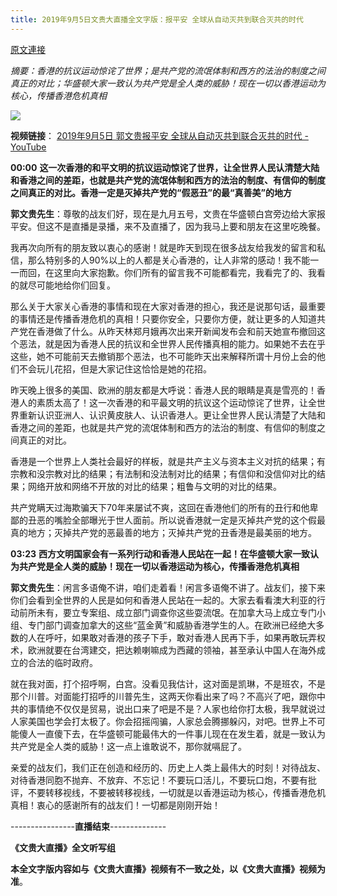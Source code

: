```yaml
---
title: 2019年9月5日文贵大直播全文字版：报平安 全球从自动灭共到联合灭共的时代
---
```


[原文連接](https://gnews.org/ThreadView/53819085)

*摘要：香港的抗议运动惊诧了世界；是共产党的流氓体制和西方的法治的制度之间真正的对比；华盛顿大家一致认为共产党是全人类的威胁！现在一切以香港运动为核心，传播香港危机真相*



![](https://i.imgur.com/yttdAIE.png)




**视频链接**： [2019年9月5日 郭文贵报平安 全球从自动灭共到联合灭共的时代 - YouTube](https://www.youtube.com/watch?v=1YGVWUKv5Ig&list=WL&index=115)




**00:00** **这一次香港的和平文明的抗议运动惊诧了世界，让全世界人民认清楚大陆和香港之间的差距，也就是共产党的流氓体制和西方的法治的制度、有信仰的制度之间真正的对比。香港一定是灭掉共产党的“假恶丑”的最“真善美”的地方**

  

**郭文贵先生**：尊敬的战友们好，现在是九月五号，文贵在华盛顿白宫旁边给大家报平安。但这不是直播是录播，来不及直播了，因为我马上要和朋友在这里吃晚餐。

  

我再次向所有的朋友致以衷心的感谢！就是昨天到现在很多战友给我发的留言和私信，那么特别多的人90%以上的人都是关心香港的，让人非常的感动！我不能一一而回，在这里向大家抱歉。你们所有的留言我不可能都看完，我看完了的、我看的就尽可能地给你们回复。

  

那么关于大家关心香港的事情和现在大家对香港的担心，我还是说那句话，最重要的事情还是传播香港危机的真相！只要你安全，只要你方便，就让更多的人知道共产党在香港做了什么。从昨天林郑月娥再次出来开新闻发布会和前天她宣布撤回这个恶法，就是因为香港人民的抗议和全世界人民传播真相的能力。如果她不去在乎这些，她不可能前天去撤销那个恶法，也不可能昨天出来解释所谓十月份上会的他们不会玩儿花招，但是大家记住这恰恰是她的花招。

  

昨天晚上很多的美国、欧洲的朋友都是大呼说：香港人民的眼睛是真是雪亮的！香港人的素质太高了！这一次香港的和平最文明的抗议这个运动惊诧了世界，让全世界重新认识亚洲人、认识黄皮肤人、认识香港人。更让全世界人民认清楚了大陆和香港之间的差距，也就是共产党的流氓体制和西方的法治的制度、有信仰的制度之间真正的对比。

  

香港是一个世界上人类社会最好的样板，就是共产主义与资本主义对抗的结果；有宗教和没宗教对比的结果；有法制和没法制对比的结果；有信仰和没信仰对比的结果；网络开放和网络不开放的对比的结果；粗鲁与文明的对比的结果。

  

共产党瞒天过海欺骗天下70年来屡试不爽，这回在香港他们的所有的丑行和他卑鄙的丑恶的嘴脸全部曝光于世人面前。所以说香港就一定是灭掉共产党的这个假最真的地方；灭掉共产党的恶最善的地方；灭掉共产党的丑香港是最美丽的地方。

  

**03:23** **西方文明国家会有一系列行动和香港人民站在一起！在华盛顿大家一致认为共产党是全人类的威胁！现在一切以香港运动为核心，传播香港危机真相**

  

**郭文贵先生**：闲言多语俺不讲，咱们走着看！闲言多语俺不讲了。战友们，接下来你们会看到全世界的人民是如何和香港人民站在一起的。大家去看看澳大利亚的行动前所未有，要立专案组、成立部门调查你这些耍流氓。在加拿大马上成立专门小组、专门部门调查加拿大的这些“蓝金黄”和威胁香港学生的人。在欧洲已经绝大多数的人在呼吁，如果敢对香港的孩子下手，敢对香港人民再下手，如果再敢玩弄权术，欧洲就要在台湾建交，把达赖喇嘛成为西藏的领袖，甚至承认中国人在海外成立的合法的临时政府。

  

就在我对面，打个招呼啊，白宫。没看见我估计，这对面是凯琳，不是班农，不是那个川普。对面能打招呼的川普先生，这两天你看出来了吗？不高兴了吧，跟你中共的事情绝不仅仅是贸易，说出口来了吧是不是？人家也给你打太极，我早就说过人家美国也学会打太极了。你会招摇闯骗，人家总会腾挪躲闪，对吧。世界上不可能傻人一直傻下去，在华盛顿可能最伟大的一件事儿现在在发生着，就是一致认为共产党是全人类的威胁！这一点上谁敢说不，那你就嗝屁了。

  

亲爱的战友们，我们正在创造和经历的、历史上人类上最伟大的时刻！对待战友、对待香港同胞不抛弃、不放弃、不忘记！不要玩口活儿，不要玩口炮，不要有批评，不要转移视线，不要被转移视线，一切就是以香港运动为核心，传播香港危机真相！衷心的感谢所有的战友们！一切都是刚刚开始！


\----------------**直播结束**\-------------- 

**《文贵大直播》全文听写组** 


**本全文字版内容如与《文贵大直播》视频有不一致之处，以《文贵大直播》视频为准**。
